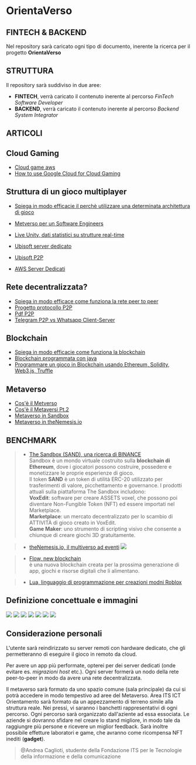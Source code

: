 # OrientaVerso

## **FINTECH** & **BACKEND**

Nel repository sarà caricato ogni tipo di documento, inerente la ricerca per il progetto **OrientaVerso**

## **STRUTTURA**

Il repository sarà suddiviso in due aree:
* **FINTECH**, verrà caricato il contenuto inerente al percorso *FinTech Software Developer*
* **BACKEND**, verrà caricato il contenuto inerente al percorso *Backend System Integrator*  

## **ARTICOLI**

## Cloud Gaming
* [Cloud game aws](https://aws.amazon.com/it/gametech/) 
* [How to use Google Cloud for Cloud Gaming](https://www.youtube.com/watch?v=bGNBnPSNa8c)

## Struttura di un gioco multiplayer
* [Spiega in modo efficacie il perchè utilizzare una determinata architettura di gioco](https://www.youtube.com/watch?v=77vYKsXC4IE&list=PLwQeV2FDlYkixpJaFuJeqORWUS2_SQ80w&index=8)
* [Metverso per un Software Engineers](https://www.youtube.com/watch?v=gnlYZXuN2vU)
* [Live Unity, dati statistici su strutture real-time](https://www.youtube.com/watch?v=CuQF7hXlVyk)

* [Ubisoft server dedicato](https://www.ubisoft.com/it-it/help/connectivity-and-performance/article/information-about-server-based-games-on-pc/000096214)

* [Ubisoft P2P](https://www.ubisoft.com/it-it/help/connectivity-and-performance/article/information-about-peer-to-peer-games-on-pc/000096213)

* [AWS Server Dedicati](https://aws.amazon.com/it/gamelift/)

## Rete decentralizzata?
  * [Spiega in modo efficace come funziona la rete peer to peer](https://www.youtube.com/watch?v=PN08dlKwfUE&list=PLwQeV2FDlYkixpJaFuJeqORWUS2_SQ80w&index=6&t=1s)
  * [Progetto protocollo P2P](https://slideplayer.it/slide/960200/)
  * [Pdf P2P](http://www.ce.uniroma2.it/courses/iw08/lucidi/P2P_4pp.pdf) 
  * [Telegram P2P vs Whatsapp Client-Server](http://www.icircle.it/crittografia-peer-to-peer-telegram-piu-sicura-whatsapp/)

## Blockchain
  * [Spiega in modo efficacie come funziona la blockchain](https://www.youtube.com/watch?v=sX25z_-zMgI&list=PLwQeV2FDlYkixpJaFuJeqORWUS2_SQ80w&index=2)
  * [Blockchain programmata con java](https://www.youtube.com/watch?v=X0v5fN9QPU8&list=PLwQeV2FDlYkixpJaFuJeqORWUS2_SQ80w&index=3)
  * [Programmare un gioco in Blockchain usando Ethereum, Solidity, Web3.js, Truffle](https://www.youtube.com/watch?v=x-6ruqmNS3o&list=PLwQeV2FDlYkixpJaFuJeqORWUS2_SQ80w&index=7)

## Metaverso
* [Cos'è il Metverso](https://www.youtube.com/watch?v=jAa3VsWwQdE)
* [Cos'è il Metaversi Pt.2](https://www.youtube.com/watch?v=e8C_C7wBE68)
* [Metaverso in Sandbox](https://www.youtube.com/watch?v=46_4KRTJZVU)
* [Metaverso in theNemesis.io](https://thenemesis.io/)

## **BENCHMARK**
> * [The Sandbox (SAND), una ricerca di BINANCE](https://research.binance.com/en/projects/the-sandbox)  
Sandbox è un mondo virtuale costruito sulla **blockchain di Ethereum**, dove i giocatori possono costruire, possedere e monetizzare le proprie esperienze di gioco.   
Il token **SAND** è un token di utilità ERC-20 utilizzato per trasferimenti di valore, picchettamento e governance.
I prodotti attuali sulla piattaforma The Sandbox includono:  
**VoxEdit**: software per creare ASSETS voxel, che possono poi diventare Non-Fungible Token (NFT) ed essere importati nel Marketplace.  
**Marketplace**: un mercato decentralizzato per lo scambio di ATTIVITÀ di gioco creato in VoxEdit.  
**Game Maker**: uno strumento di scripting visivo che consente a chiunque di creare giochi 3D gratuitamente.

> * [theNemesis.io, il multiverso ad eventi](https://thenemesis.io/events)
![](src/eco_theNemesis.io.png)

> * [Flow, new blockchain](https://www.onflow.org/)  
è una nuova blockchain creata per la prossima generazione di app, giochi e risorse digitali che li alimentano.

> * [Lua, linguaggio di programmazione per creazioni modni Roblox](https://developer.roblox.com/en-us/learn-roblox/coding-scripts)

## Definizione concettuale e immagini
![](src/superNodes_p2p.jpg)
![](src/server_dedicati.webp)
![](src/p2p_gaming.webp)
![](src/stadia_cloud.png)
![](src/aws_serverDedicati.png)
![](src/build_game_.png)
![](src/metaverse_open_source.png)



## Considerazione personali

L'utente sarà reindirizzato su server remoti con hardware dedicato, che gli permetteranno di eseguire il gioco in remoto da cloud. 

Per avere un app più performate, opterei per dei server dedicati (onde evitare es. *migrazioni host* etc.). Ogni server formerà un nodo della rete peer-to-peer in modo da avere una rete decentralizzata.

Il metaverso sarà formato da uno spazio comune (sala principale) da cui si potrà accedere in modo tempestivo ad aree del Metaverso. Area ITS ICT Orientamento sarà formato da un appezzamento di terreno simile alla struttura reale. Nei pressi, vi saranno i banchetti rappresentativi di ogni percorso. Ogni percorso sarà organizzato dall'aziente ad essa essociata. Le aziende si dovranno sfidare nel creare lo stand migliore, in modo tale da raggiungre più persone e ricevere un miglior feedback. Sarà inoltre possibile effetture laboratori e game, che avranno come ricompensa NFT inediti (**gadget**).  



>@Andrea Caglioti, studente della Fondazione ITS per le Tecnologie della informazione e della comunicazione



